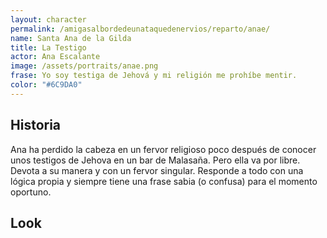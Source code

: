 ```yaml
---
layout: character
permalink: /amigasalbordedeunataquedenervios/reparto/anae/
name: Santa Ana de la Gilda 
title: La Testigo
actor: Ana Escalante
image: /assets/portraits/anae.png
frase: Yo soy testiga de Jehová y mi religión me prohíbe mentir.
color: "#6C9DA0"
---
```


## Historia

Ana ha perdido la cabeza en un fervor religioso poco después de conocer unos testigos de Jehova en un bar de Malasaña. Pero ella va por libre. Devota a su manera y con un fervor singular. Responde a todo con una lógica propia y siempre tiene una frase sabia (o confusa) para el momento oportuno. 

## Look

